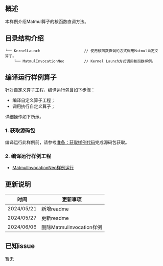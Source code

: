 ## 概述
本样例介绍Matmul算子的核函数直调方法。

## 目录结构介绍
```
└── KernelLaunch                    // 使用核函数直调的方式调用Matmul自定义算子。
    └── MatmulInvocationNeo         // Kernel Launch方式调用核函数样例。
```

## 编译运行样例算子
针对自定义算子工程，编译运行包含如下步骤：
- 编译自定义算子工程；
- 调用执行自定义算子；

详细操作如下所示。

### 1. 获取源码包
编译运行此样例前，请参考[准备：获取样例代码](../README.md#codeready)完成源码包获取。

### 2. 编译运行样例工程
- [MatmulInvocationNeo样例运行](./MatmulInvocationNeo/README.md)

## 更新说明
| 时间       | 更新事项                 |
| ---------- | ------------------------ |
| 2024/05/21 | 新增readme               |
| 2024/05/27 | 更新readme               |
| 2024/06/06 | 删除MatmulInvocation样例 |

## 已知issue

  暂无
